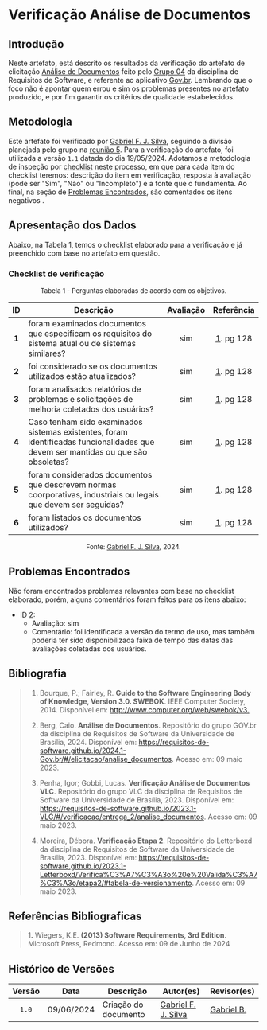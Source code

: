 # Verificação Análise de Documentos

## Introdução

Neste artefato, está descrito os resultados da verificação do artefato de elicitação [Análise de Documentos](https://requisitos-de-software.github.io/2024.1-Gov.br/#/elicitacao/analise_documentos) feito pelo [Grupo 04](https://requisitos-de-software.github.io/2024.1-Gov.br/#/README) da disciplina de Requisitos de Software, e referente ao aplicativo [Gov.br](https://play.google.com/store/apps/details?id=br.gov.meugovbr&hl=pt_BR&gl=US). Lembrando que o foco não é apontar quem errou e sim os problemas presentes no artefato produzido, e por fim garantir os critérios de qualidade estabelecidos.

## Metodologia

Este artefato foi verificado por [Gabriel F. J. Silva](https://github.com/MMcLovin), seguindo a divisão planejada pelo grupo na [reunião 5](https://requisitos-de-software.github.io/2024.1-Correios/atas/ata5/). Para a verificação do artefato, foi utilizada a versão `1.1` datada do dia 19/05/2024. Adotamos a metodologia de inspeção por [checklist](#checklist-de-verificacao) neste processo, em que para cada item do checklist teremos: descrição do item em verificação, resposta à avaliação (pode ser "Sim", "Não" ou "Incompleto") e a fonte que o fundamenta. Ao final, na seção de [Problemas Encontrados](#problemas-encontrados), são comentados os itens negativos .

## Apresentação dos Dados

Abaixo, na Tabela 1, temos o checklist elaborado para a verificação e já preenchido com base no artefato em questão. 

### Checklist de verificação

<font size="2"><p style="text-align: center">Tabela 1 - Perguntas elaboradas de acordo com os objetivos.</p></font>

<center>

| ID | Descrição | Avaliação | Referência|
|:--:| ------- | :-------: | :-------: |
| <a id="ck1">**1**</a> | foram examinados documentos que especificam os requisitos do sistema atual ou de sistemas similares? | sim | <a href="#ref1">1</a>. pg 128 |
| <a id="ck2">**2**</a> | foi considerado se os documentos utilizados estão atualizados? | sim | <a href="#ref1">1</a>. pg 128 |
| <a id="ck3">**3**</a> | foram analisados relatórios de problemas e solicitações de melhoria coletados dos usuários? | sim | <a href="#ref1">1</a>. pg 128 |
| <a id="ck4">**4**</a>| Caso tenham sido examinados sistemas existentes, foram identificadas funcionalidades que devem ser mantidas ou que são obsoletas? | sim | <a href="#ref1">1</a>. pg 128 |
| <a id="ck5">**5**</a> | foram considerados documentos que descrevem normas coorporativas, industriais ou legais que devem ser seguidas? | sim | <a href="#ref1">1</a>. pg 128 |
| <a id="ck6">**6**</a> | foram listados os documentos utilizados? | sim | <a href="#ref1">1</a>. pg 128 |


</center>

<font size="2"><p style="text-align: center">Fonte: [Gabriel F. J. Silva](https://github.com/MMcLovin), 2024.</p></font>


## Problemas Encontrados

Não foram encontrados problemas relevantes com base no checklist elaborado, porém, alguns comentários foram feitos para os itens abaixo:

- ID <a href="#ck2">2</a>: 
    - Avaliação: sim
    - Comentário: foi identificada a versão do termo de uso, mas também poderia ter sido disponibilizada faixa de tempo das datas das avaliações coletadas dos usuários.

## Bibliografia

> 1. Bourque, P.; Fairley, R. **Guide to the Software Engineering Body of Knowledge, Version 3.0. SWEBOK**. IEEE Computer Society, 2014. Disponível em: <http://www.computer.org/web/swebok/v3.>
>
>2. Berg, Caio. **Análise de Documentos**. Repositório do grupo GOV.br da disciplina de Requisitos de Software da Universidade de Brasília, 2024. Disponível em: <https://requisitos-de-software.github.io/2024.1-Gov.br/#/elicitacao/analise_documentos>. Acesso em: 09 maio 2023.
>
>3. Penha, Igor; Gobbi, Lucas. **Verificação Análise de Documentos VLC**. Repositório do grupo VLC da disciplina de Requisitos de Software da Universidade de Brasília, 2023. Disponível em: <https://requisitos-de-software.github.io/2023.1-VLC/#/verificacao/entrega_2/analise_documentos>. Acesso em: 09 maio 2023.
>
>3. Moreira, Débora. **Verificação Etapa 2**. Repositório do Letterboxd da disciplina de Requisitos de Software da Universidade de Brasília, 2023. Disponível em: <https://requisitos-de-software.github.io/2023.1-Letterboxd/Verifica%C3%A7%C3%A3o%20e%20Valida%C3%A7%C3%A3o/etapa2/#tabela-de-versionamento>. Acesso em: 09 maio 2023.

## Referências Bibliograficas

> 1<a id="ref2">.</a> Wiegers, K.E. **(2013) Software Requirements, 3rd Edition**. Microsoft Press, Redmond. Acesso em: 09 de Junho de 2024

## Histórico de Versões

| Versão | Data | Descrição | Autor(es) | Revisor(es) |
| :----: | :--: | --------- | ----------- | ------ |
| `1.0`  | 09/06/2024 | Criação do documento |[Gabriel F. J. Silva](https://github.com/MMcLovin) | [Gabriel B.][GabrielBGH] |

[ClaudioGH]: https://github.com/claudiohsc
[DaniloGH]: https://github.com/Danilo-Carvalho-Antunes
[EliasGH]: https://github.com/EliasOliver21
[GabrielBGH]: https://github.com/Bertolazi
[GabrielFGH]: https://github.com/MMcLovin
[PabloGH]: https://github.com/pabloheika
[RicardoGH]: https://www.github.com/avmricardo